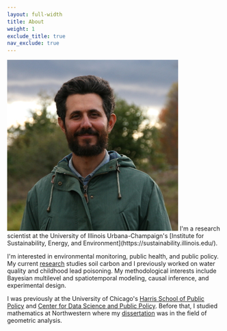 ```yaml
---
layout: full-width
title: About
weight: 1
exclude_title: true
nav_exclude: true
---
```


<img class="headshot" src="assets/img/headshot.jpg">
I'm a research scientist at the University of Illinois Urbana-Champaign's [Institute for Sustainability, Energy, and Environment](https://sustainability.illinois.edu/).

I'm interested in environmental monitoring, public health, and public policy. My current [research]({{site.baseurl}}/research.html) studies soil carbon and I previously worked on water quality and childhood lead poisoning. My methodological interests include Bayesian multilevel and spatiotemporal modeling, causal inference, and experimental design.

I was previously at the University of Chicago's [Harris School of Public Policy](http://harris.uchicago.edu) and [Center for Data Science and Public Policy](http://dsapp.uchicago.edu). Before that, I studied mathematics at Northwestern where my [dissertation]({{site.baseurl}}/assets/pdf/dissertation.pdf) was in the field of geometric analysis.
